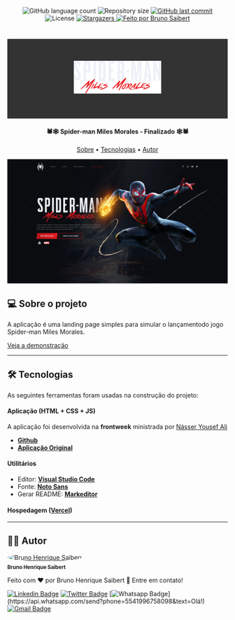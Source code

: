 <p align="center">
  <img alt="GitHub language count" src="https://img.shields.io/github/languages/count/BrunoSaibert/spider-miles-morales?color=%2304D361&style=for-the-badge">

  <img alt="Repository size" src="https://img.shields.io/github/repo-size/BrunoSaibert/spider-miles-morales?style=for-the-badge">
  
  <a href="https://github.com/BrunoSaibert/spider-miles-morales/commits/master">
    <img alt="GitHub last commit" src="https://img.shields.io/github/last-commit/BrunoSaibert/spider-miles-morales?style=for-the-badge">
  </a>
    
   <img alt="License" src="https://img.shields.io/badge/license-MIT-brightgreen?style=for-the-badge">
   <a href="https://github.com/BrunoSaibert/spider-miles-morales/stargazers">
    <img alt="Stargazers" src="https://img.shields.io/github/stars/BrunoSaibert/spider-miles-morales?style=for-the-badge">
  </a>

  <a href="https://brunosaibert.com.br/">
    <img alt="Feito por Bruno Saibert" src="https://img.shields.io/badge/feito%20por-Bruno%20Saibert-%231b9?style=for-the-badge">
  </a>
</p>

<h1 align="center" style="padding: 50px; background: #333333;">
    <img alt="spider-miles-morales" title="#spider-miles-morales" src="https://github.com/BrunoSaibert/spider-miles-morales/blob/main/assets/img/spiderman-text.png" width="200" />
</h1>

<h4 align="center"> 
    🕷🕸  Spider-man Miles Morales - Finalizado 🕸🕷
</h4>

<p align="center">
 <a href="#-sobre">Sobre</a> •
 <a href="#-tecnologias">Tecnologias</a> • 
 <a href="#-autor">Autor</a>
</p>

![](https://raw.githubusercontent.com/BrunoSaibert/spider-miles-morales/main/screenshot.jpg)

## [](https://github.com/BrunoSaibert/spider-miles-morales#-sobre) 💻 Sobre o projeto

A aplicação é uma landing page simples para simular o lançamentodo jogo Spider-man Miles Morales.

[Veja a demonstração](https://spider-miles-morales.vercel.app/)

---

## [](https://github.com/BrunoSaibert/spider-miles-morales#-tecnologias) 🛠 Tecnologias

As seguintes ferramentas foram usadas na construção do projeto:

#### **Aplicação** (HTML + CSS + JS)

A aplicação foi desenvolvida na **frontweek** ministrada por [Násser Yousef Ali](https://www.nyousefali.com.br/)

-   **[Github](https://github.com/nyousefali/youtube/tree/master/spiderman)**
-   **[Aplicação Original](https://www.nyousefali.com.br/spiderman/)**

#### **Utilitários**

-   Editor:  **[Visual Studio Code](https://code.visualstudio.com/)**
-   Fonte:  **[Noto Sans](https://fonts.google.com/specimen/Noto+Sans?query=Noto+Sans)**
-   Gerar README:  **[Markeditor](https://markeditor.netlify.app/)**

#### **Hospedagem**  (**[Vercel](https://vercel.com/)**)

---

## [](https://github.com/BrunoSaibert/spider-miles-morales#-autor) 👨‍🚀 Autor

<a href="https://brunosaibert.com.br/">
 <img style="border-radius: 50%;" src="https://avatars2.githubusercontent.com/u/40339324?s=460&u=4f5a7b83aa4e018b4eccbeaa1f6a6b8b04e0e4b7&v=4" width="100px;" alt="Bruno Henrique Saibert"/>
 <br />
 <sub><b>Bruno Henrique Saibert</b></sub></a>
 <br />

Feito com ❤️ por Bruno Henrique Saibert 👋 Entre em contato!

[![Linkedin Badge](https://img.shields.io/badge/-LinkedIn-blue?style=for-the-badge&logo=Linkedin&logoColor=white&link=https://www.linkedin.com/in/brunohenriquesaibert/)](https://www.linkedin.com/in/brunohenriquesaibert/)
[![Twitter Badge](https://img.shields.io/badge/-Twitter-1ca0f1?style=for-the-badge&labelColor=1ca0f1&logo=twitter&logoColor=white&link=https://twitter.com/bh_saibert)](https://twitter.com/bh_saibert)
[![Whatsapp Badge](https://img.shields.io/badge/-Whatsapp-4CA143?style=for-the-badge&labelColor=4CA143&logo=whatsapp&logoColor=white&link=https://api.whatsapp.com/send?phone=5541996758098&text=Olá!)](https://api.whatsapp.com/send?phone=5541996758098&text=Olá!)
[![Gmail Badge](https://img.shields.io/badge/-Gmail-c14438?style=for-the-badge&logo=Gmail&logoColor=white&link=mailto:brunosaibert@gmail.com)](mailto:brunosaibert@gmail.com)
